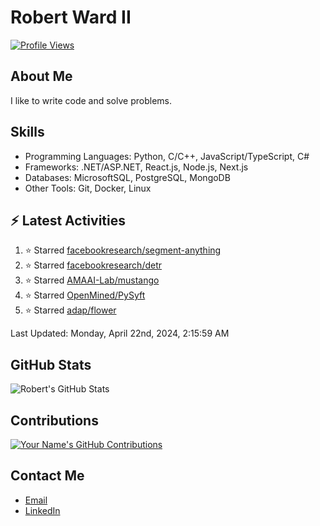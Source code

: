 
# Robert Ward II

[![Profile Views](https://komarev.com/ghpvc/?username=Robert-W-Ward)](https://github.com/Robert-W-Ward)

## About Me
I like to write code and solve problems.

## Skills
- Programming Languages: Python, C/C++, JavaScript/TypeScript, C#
- Frameworks: .NET/ASP.NET, React.js, Node.js, Next.js
- Databases: MicrosoftSQL, PostgreSQL, MongoDB
- Other Tools: Git, Docker, Linux

## :zap: Latest Activities
<!--RECENT_ACTIVITY:start-->
1. ⭐ Starred [facebookresearch/segment-anything](https://github.com/facebookresearch/segment-anything)
2. ⭐ Starred [facebookresearch/detr](https://github.com/facebookresearch/detr)
3. ⭐ Starred [AMAAI-Lab/mustango](https://github.com/AMAAI-Lab/mustango)
4. ⭐ Starred [OpenMined/PySyft](https://github.com/OpenMined/PySyft)
5. ⭐ Starred [adap/flower](https://github.com/adap/flower)
<!--RECENT_ACTIVITY:end-->

<!--RECENT_ACTIVITY:last_update-->
Last Updated: Monday, April 22nd, 2024, 2:15:59 AM
<!--RECENT_ACTIVITY:last_update_end-->

<!--END_SECTIN:activity-->
## GitHub Stats
![Robert's GitHub Stats](https://github-readme-stats.vercel.app/api?username=Robert-W-Ward&show_icons=true&theme=radical)

## Contributions
[![Your Name's GitHub Contributions](https://github-readme-streak-stats.herokuapp.com/?user=Robert-W-Ward&theme=radical)](https://github.com/your-username)

## Contact Me
- [Email](mailto:robertwesleyward2019@gmail.com)
- [LinkedIn](https://linkedin.com/in/https://www.linkedin.com/in/robert-ward-ii/)
